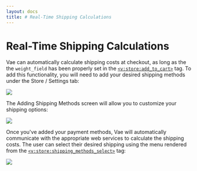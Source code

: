 ```yaml
---
layout: docs
title: # Real-Time Shipping Calculations
---
```


# Real-Time Shipping Calculations

Vae can automatically calculate shipping costs at checkout, as long as
the the `weight_field` has been properly set in the
[`<v:store:add_to_cart>`](#v_store_add_to_cart) tag. To add this
functionality, you will need to add your desired shipping methods under
the Store / Settings tab:

![](assets/images/screenshots/ecommerce/add_shipping_method.png)

The Adding Shipping Methods screen will allow you to customize your
shipping options:

![](assets/images/screenshots/ecommerce/add_shipping_screen.png)

Once you've added your payment methods, Vae will automatically
communicate with the appropriate web services to calculate the shipping
costs. The user can select their desired shipping using the menu
rendered from the
[`<v:store:shipping_methods_select>`](#v_store_shipping_methods_select)
tag:

![](assets/images/screenshots/ecommerce/shipping_method_select.png)
